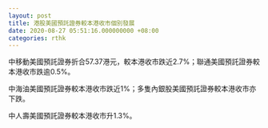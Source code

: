 ```yaml
---
layout: post
title: 港股美國預託證券較本港收市個別發展
date: 2020-08-27 05:51:16.000000000 +08:00
categories: rthk
---
```


中移動美國預託證券折合57.37港元，較本港收市跌近2.7%；聯通美國預託證券較本港收市跌逾0.5%。

中海油美國預託證券較本港收市跌近1%；多隻內銀股美國預託證券較本港收市亦下跌。

中人壽美國預託證券較本港收市升1.3%。
